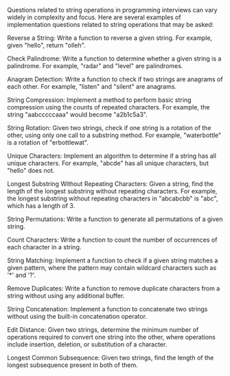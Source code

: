 Questions related to string operations in programming interviews can vary widely in complexity and focus. Here are several examples of implementation questions related to string operations that may be asked:

Reverse a String: Write a function to reverse a given string. For example, given "hello", return "olleh".

Check Palindrome: Write a function to determine whether a given string is a palindrome. For example, "radar" and "level" are palindromes.

Anagram Detection: Write a function to check if two strings are anagrams of each other. For example, "listen" and "silent" are anagrams.

String Compression: Implement a method to perform basic string compression using the counts of repeated characters. For example, the string "aabcccccaaa" would become "a2b1c5a3".

String Rotation: Given two strings, check if one string is a rotation of the other, using only one call to a substring method. For example, "waterbottle" is a rotation of "erbottlewat".

Unique Characters: Implement an algorithm to determine if a string has all unique characters. For example, "abcde" has all unique characters, but "hello" does not.

Longest Substring Without Repeating Characters: Given a string, find the length of the longest substring without repeating characters. For example, the longest substring without repeating characters in "abcabcbb" is "abc", which has a length of 3.

String Permutations: Write a function to generate all permutations of a given string.

Count Characters: Write a function to count the number of occurrences of each character in a string.

String Matching: Implement a function to check if a given string matches a given pattern, where the pattern may contain wildcard characters such as '*' and '?'.

Remove Duplicates: Write a function to remove duplicate characters from a string without using any additional buffer.

String Concatenation: Implement a function to concatenate two strings without using the built-in concatenation operator.

Edit Distance: Given two strings, determine the minimum number of operations required to convert one string into the other, where operations include insertion, deletion, or substitution of a character.

Longest Common Subsequence: Given two strings, find the length of the longest subsequence present in both of them.
